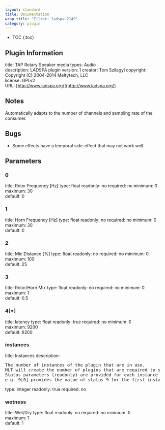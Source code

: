 ```yaml
---
layout: standard
title: Documentation
wrap_title: "Filter: ladspa.2149"
category: plugin
---
```

* TOC
{:toc}

## Plugin Information

title: TAP Rotary Speaker
media types:
Audio  
description: LADSPA plugin
version: 1
creator: Tom Szilagyi
copyright: Copyright (C) 2004-2014 Meltytech, LLC  
license: GPLv2  
URL: [http://www.ladspa.org/](http://www.ladspa.org/)  

## Notes

Automatically adapts to the number of channels and sampling rate of the consumer.

## Bugs

* Some effects have a temporal side-effect that may not work well.


## Parameters

### 0

title: Rotor Frequency [Hz]  type: float
readonly: no
required: no
minimum: 0  
maximum: 30  
default: 0  

### 1

title: Horn Frequency [Hz]  type: float
readonly: no
required: no
minimum: 0  
maximum: 30  
default: 0  

### 2

title: Mic Distance [%]  type: float
readonly: no
required: no
minimum: 0  
maximum: 100  
default: 25  

### 3

title: Rotor/Horn Mix  type: float
readonly: no
required: no
minimum: 0  
maximum: 1  
default: 0.5  

### 4[*]

title: latency  type: float
readonly: true
required: no
minimum: 0  
maximum: 9200  
default: 9200  

### instances

title: Instances  description:
<pre>
The number of instances of the plugin that are in use.
MLT will create the number of plugins that are required to support the number of audio channels.
Status parameters (readonly) are provided for each instance and are accessed by specifying the instance number after the identifier (starting at zero).
e.g. 9[0] provides the value of status 9 for the first instance.
</pre>
type: integer
readonly: true
required: no

### wetness

title: Wet/Dry  type: float
readonly: no
required: no
minimum: 0  
maximum: 1  
default: 1  

